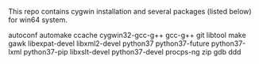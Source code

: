 This repo contains cygwin installation and several packages (listed below) for win64 system.

autoconf
automake
ccache
cygwin32-gcc-g++
gcc-g++
git
libtool
make
gawk
libexpat-devel
libxml2-devel
python37
python37-future
python37-lxml
python37-pip
libxslt-devel
python37-devel
procps-ng
zip
gdb
ddd
